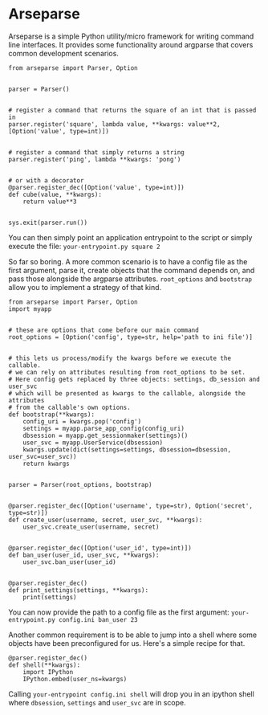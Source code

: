 # Arseparse

Arseparse is a simple Python utility/micro framework for writing command line interfaces. It provides some functionality around argparse that covers common development scenarios.

```
from arseparse import Parser, Option


parser = Parser()


# register a command that returns the square of an int that is passed in
parser.register('square', lambda value, **kwargs: value**2, [Option('value', type=int)])


# register a command that simply returns a string
parser.register('ping', lambda **kwargs: 'pong')


# or with a decorator
@parser.register_dec([Option('value', type=int)])
def cube(value, **kwargs):
    return value**3


sys.exit(parser.run())
```
You can then simply point an application entrypoint to the script or simply execute the file: `your-entrypoint.py square 2`

So far so boring. A more common scenario is to have a config file as the first argument, parse it, create objects that the command depends on, and pass those alongside the argparse attributes.
`root_options` and `bootstrap` allow you to implement a strategy of that kind.
```
from arseparse import Parser, Option
import myapp


# these are options that come before our main command
root_options = [Option('config', type=str, help='path to ini file')]


# this lets us process/modify the kwargs before we execute the callable.
# we can rely on attributes resulting from root_options to be set.
# Here config gets replaced by three objects: settings, db_session and user_svc
# which will be presented as kwargs to the callable, alongside the attributes
# from the callable's own options.
def bootstrap(**kwargs):
    config_uri = kwargs.pop('config')
    settings = myapp.parse_app_config(config_uri)
    dbsession = myapp.get_sessionmaker(settings)()
    user_svc = myapp.UserService(dbsession)
    kwargs.update(dict(settings=settings, dbsession=dbsession, user_svc=user_svc))
    return kwargs


parser = Parser(root_options, bootstrap)


@parser.register_dec([Option('username', type=str), Option('secret', type=str)])
def create_user(username, secret, user_svc, **kwargs):
    user_svc.create_user(username, secret)
    
 
@parser.register_dec([Option('user_id', type=int)])
def ban_user(user_id, user_svc, **kwargs):
    user_svc.ban_user(user_id)


@parser.register_dec()
def print_settings(settings, **kwargs):
    print(settings)

```
You can now provide the path to a config file as the first argument: `your-entrypoint.py config.ini ban_user 23`

Another common requirement is to be able to jump into a shell where some objects have been preconfigured for us.
Here's a simple recipe for that.

```
@parser.register_dec()
def shell(**kwargs):
    import IPython
    IPython.embed(user_ns=kwargs)

```

Calling `your-entrypoint config.ini shell` will drop you in an ipython shell where `dbsession`, `settings` and `user_svc` are in scope.

